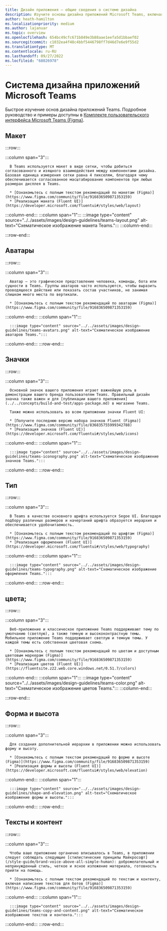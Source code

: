 ```yaml
---
title: Дизайн приложения — общие сведения о системе дизайна
description: Изучите основы дизайна приложений Microsoft Teams, включая аватары, макеты, значки, цветовую схему и многое другое.
author: heath-hamilton
ms.localizationpriority: medium
ms.author: lajanuar
ms.topic: overview
ms.openlocfilehash: 654bc49cfc671b849e3b88aae1eefa5d1bbaef02
ms.sourcegitcommit: c1032ea4f48c4bbf5446798ff7d46d7e6e9f55d2
ms.translationtype: MT
ms.contentlocale: ru-RU
ms.lasthandoff: 09/27/2022
ms.locfileid: "68026978"
---
```

# <a name="microsoft-teams-app-design-system"></a>Система дизайна приложений Microsoft Teams

Быстрое изучение основ дизайна приложений Teams. Подробное руководство и примеры доступны в [Комплекте пользовательского интерфейса Microsoft Teams (Figma)](https://www.figma.com/community/file/916836509871353159).

## <a name="layout"></a>Макет

:::row:::

   :::column span="3":::

      В Teams используется макет в виде сетки, чтобы добиться согласованного и изящного взаимодействия между компонентами дизайна. Базовая единица измерения сетки равна 4 пикселям, благодаря чему обеспечивается согласованное масштабирование компонентов при любых размерах дисплея в Teams.

      * [Ознакомьтесь с полным текстом рекомендаций по макетам (Figma)](https://www.figma.com/community/file/916836509871353159)
      * [Реализация макета (Fluent UI)](https://developer.microsoft.com/fluentui#/styles/web/layout)

   :::column-end:::
   :::column span="1":::
      :::image type="content" source="../../assets/images/design-guidelines/teams-layout.png" alt-text="Схематическое изображение макета Teams.":::
   :::column-end:::

:::row-end:::

## <a name="avatars"></a>Аватары

:::row:::

   :::column span="3":::

      Аватар — это графическое представление человека, команды, бота или сущности в Teams. Группы аватаров часто используются, чтобы выразить проводящееся действие или показать состав участников, не занимая слишком много места по вертикали. 

      * [Ознакомьтесь с полным текстом рекомендаций по аватарам (Figma)](https://www.figma.com/community/file/916836509871353159)

   :::column-end:::
   :::column span="1":::

      :::image type="content" source="../../assets/images/design-guidelines/teams-avatars.png" alt-text="Схематическое изображение аватаров Teams.":::

   :::column-end:::
:::row-end:::

## <a name="icons"></a>Значки

:::row:::

   :::column span="3":::

      Основной значок вашего приложения играет важнейшую роль в демонстрации вашего бренда пользователям Teams. Правильный дизайн значка также важен и для [публикации вашего приложения](../../concepts/build-and-test/apps-package.md) в магазине Teams.

      Также можно использовать во всем приложении значки Fluent UI:

      * [Получите последнюю версию набора значков Fluent (Figma)](https://www.figma.com/community/file/836835755999342788)
      * [Реализация значков (Fluent UI)](https://developer.microsoft.com/fluentui#/styles/web/icons)

   :::column-end:::
   :::column span="1":::

      :::image type="content" source="../../assets/images/design-guidelines/teams-iconography.png" alt-text="Схематическое изображение значков Teams.":::

   :::column-end:::
:::row-end:::

## <a name="type"></a>Тип

:::row:::

   :::column span="3":::

      В Teams в качестве основного шрифта используется Segoe UI. Благодаря подбору различных размеров и начертаний шрифта образуется иерархия и обеспечивается удобочитаемость.

      * [Ознакомьтесь с полным текстом рекомендаций по шрифтам (Figma)](https://www.figma.com/community/file/916836509871353159)
      * [Реализация оформления (Fluent UI)](https://developer.microsoft.com/fluentui#/styles/web/typography)

   :::column-end:::
   :::column span="1":::

      :::image type="content" source="../../assets/images/design-guidelines/teams-typography.png" alt-text="Схематическое изображение оформления Teams.":::

   :::column-end:::
:::row-end:::

## <a name="colors"></a>цвета;

:::row:::

   :::column span="3":::

      Веб-приложение и классическое приложение Teams поддерживают тему по умолчанию (светлую), а также темную и высококонтрастную темы. Мобильное приложение Teams поддерживает светлую и темную темы. У каждой темы есть собственная цветовая схема.

      * [Ознакомьтесь с полным текстом рекомендаций по цветам и доступным цветовым маркерам (Figma)](https://www.figma.com/community/file/916836509871353159)
      * [Реализация цветов (Fluent UI)](https://fluentsite.z22.web.core.windows.net/0.51.7/colors)

   :::column-end:::
   :::column span="1":::
      :::image type="content" source="../../assets/images/design-guidelines/teams-color.png" alt-text="Схематическое изображение цветов Teams.":::
   :::column-end:::

:::row-end:::

## <a name="shape-and-elevation"></a>Форма и высота

:::row:::

   :::column span="3":::

      Для создания дополнительной иерархии в приложении можно использовать форму и высоту. 

      * [Ознакомьтесь с полным текстом рекомендаций по форме и высоте (Figma)](https://www.figma.com/community/file/916836509871353159)
      * [Реализация формы и высоты (Fluent UI)](https://developer.microsoft.com/fluentui#/styles/web/elevation)

   :::column-end:::
   :::column span="1":::

      :::image type="content" source="../../assets/images/design-guidelines/shape-and-elevation.png" alt-text="Схематическое изображение формы и высоты.":::

   :::column-end:::
:::row-end:::

## <a name="copy-and-content"></a>Тексты и контент

:::row:::

   :::column span="3":::

      Чтобы ваше приложение органично вписывалось в Teams, в приложении следует соблюдать следующие [стилистические принципы Майкрософт](/style-guide/brand-voice-above-all-simple-human): доброжелательный и непринужденный стиль, четкое и ясное изложение материала, готовность прийти на помощь.

      * [Ознакомьтесь с полным текстом рекомендаций по текстам и контенту, включая написание текстов для ботов (Figma)](https://www.figma.com/community/file/916836509871353159)

   :::column-end:::
   :::column span="1":::

      :::image type="content" source="../../assets/images/design-guidelines/teams-copy-and-content.png" alt-text="Схематическое изображение текстов и контента.":::

   :::column-end:::
:::row-end:::
